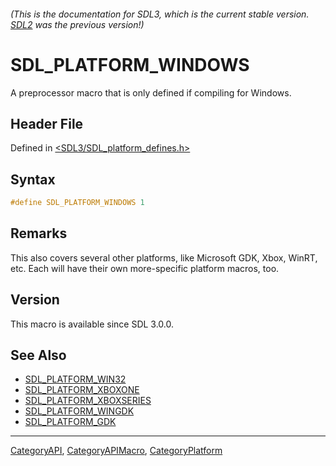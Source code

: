 ###### (This is the documentation for SDL3, which is the current stable version. [SDL2](https://wiki.libsdl.org/SDL2/) was the previous version!)
# SDL_PLATFORM_WINDOWS

A preprocessor macro that is only defined if compiling for Windows.

## Header File

Defined in [<SDL3/SDL_platform_defines.h>](https://github.com/libsdl-org/SDL/blob/main/include/SDL3/SDL_platform_defines.h)

## Syntax

```c
#define SDL_PLATFORM_WINDOWS 1
```

## Remarks

This also covers several other platforms, like Microsoft GDK, Xbox, WinRT,
etc. Each will have their own more-specific platform macros, too.

## Version

This macro is available since SDL 3.0.0.

## See Also

- [SDL_PLATFORM_WIN32](SDL_PLATFORM_WIN32)
- [SDL_PLATFORM_XBOXONE](SDL_PLATFORM_XBOXONE)
- [SDL_PLATFORM_XBOXSERIES](SDL_PLATFORM_XBOXSERIES)
- [SDL_PLATFORM_WINGDK](SDL_PLATFORM_WINGDK)
- [SDL_PLATFORM_GDK](SDL_PLATFORM_GDK)

----
[CategoryAPI](CategoryAPI), [CategoryAPIMacro](CategoryAPIMacro), [CategoryPlatform](CategoryPlatform)

